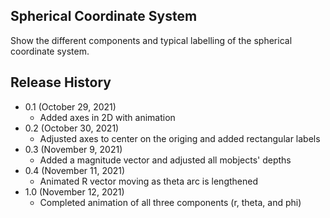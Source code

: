 ## Spherical Coordinate System
Show the different components and typical labelling of the spherical coordinate system.

## Release History
* 0.1 (October 29, 2021)
    * Added axes in 2D with animation
* 0.2 (October 30, 2021)
	* Adjusted axes to center on the origing and added rectangular labels
* 0.3 (November 9, 2021)
	* Added a magnitude vector and adjusted all mobjects' depths
* 0.4 (November 11, 2021)
	* Animated R vector moving as theta arc is lengthened
* 1.0 (November 12, 2021)
	* Completed animation of all three components (r, theta, and phi)